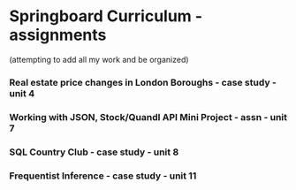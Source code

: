 # Springboard Curriculum - assignments 
(attempting to add all my work and be organized)
### Real estate price changes in London Boroughs - case study - unit 4
### Working with JSON, Stock/Quandl API Mini Project - assn - unit 7
### SQL Country Club - case study - unit 8
### Frequentist Inference - case study - unit 11 
